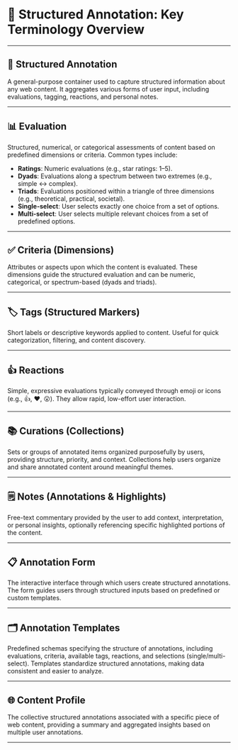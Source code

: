 # 📌 Structured Annotation: Key Terminology Overview

---

## 📝 Structured Annotation

A general-purpose container used to capture structured information about any web content. It aggregates various forms of user input, including evaluations, tagging, reactions, and personal notes.

---

## 📊 Evaluation

Structured, numerical, or categorical assessments of content based on predefined dimensions or criteria. Common types include:

- **Ratings**: Numeric evaluations (e.g., star ratings: 1–5).
- **Dyads**: Evaluations along a spectrum between two extremes (e.g., simple ↔ complex).
- **Triads**: Evaluations positioned within a triangle of three dimensions (e.g., theoretical, practical, societal).
- **Single-select**: User selects exactly one choice from a set of options.
- **Multi-select**: User selects multiple relevant choices from a set of predefined options.

---

## ✅ Criteria (Dimensions)

Attributes or aspects upon which the content is evaluated. These dimensions guide the structured evaluation and can be numeric, categorical, or spectrum-based (dyads and triads).

---

## 🏷️ Tags (Structured Markers)

Short labels or descriptive keywords applied to content. Useful for quick categorization, filtering, and content discovery.

---

## 👍 Reactions

Simple, expressive evaluations typically conveyed through emoji or icons (e.g., 👍, ❤️, 😮). They allow rapid, low-effort user interaction.

---

## 📚 Curations (Collections)

Sets or groups of annotated items organized purposefully by users, providing structure, priority, and context. Collections help users organize and share annotated content around meaningful themes.

---

## 🗒️ Notes (Annotations & Highlights)

Free-text commentary provided by the user to add context, interpretation, or personal insights, optionally referencing specific highlighted portions of the content.

---

## 📋 Annotation Form

The interactive interface through which users create structured annotations. The form guides users through structured inputs based on predefined or custom templates.

---

## 🗂️ Annotation Templates

Predefined schemas specifying the structure of annotations, including evaluations, criteria, available tags, reactions, and selections (single/multi-select). Templates standardize structured annotations, making data consistent and easier to analyze.

---

## 🌐 Content Profile

The collective structured annotations associated with a specific piece of web content, providing a summary and aggregated insights based on multiple user annotations.

---
